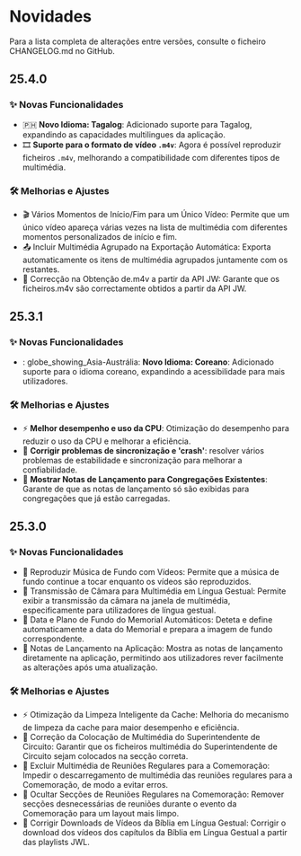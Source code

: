 <!-- markdownlint-disable no-duplicate-heading -->

# Novidades

Para a lista completa de alterações entre versões, consulte o ficheiro CHANGELOG.md no GitHub.

## 25.4.0

### ✨ Novas Funcionalidades

- 🇵🇭 **Novo Idioma: Tagalog**: Adicionado suporte para Tagalog, expandindo as capacidades multilingues da aplicação.
- 🎞 **Suporte para o formato de vídeo `.m4v`**: Agora é possível reproduzir ficheiros `.m4v`, melhorando a compatibilidade com diferentes tipos de multimédia.

### 🛠️ Melhorias e Ajustes

- 🎬 Vários Momentos de Início/Fim para um Único Vídeo: Permite que um único vídeo apareça várias vezes na lista de multimédia com diferentes momentos personalizados de início e fim.
- 📤 Incluir Multimédia Agrupado na Exportação Automática: Exporta automaticamente os itens de multimédia agrupados juntamente com os restantes.
- 📡 Correcção na Obtenção de.m4v a partir da API JW: Garante que os ficheiros.m4v são correctamente obtidos a partir da API JW.

## 25.3.1

### ✨ Novas Funcionalidades

- : globe_showing_Asia-Austrália: **Novo Idioma: Coreano**: Adicionado suporte para o idioma coreano, expandindo a acessibilidade para mais utilizadores.

### 🛠️ Melhorias e Ajustes

- ⚡ **Melhor desempenho e uso da CPU**: Otimização do desempenho para reduzir o uso da CPU e melhorar a eficiência.
- 🔄 **Corrigir problemas de sincronização e 'crash'**: resolver vários problemas de estabilidade e sincronização para melhorar a confiabilidade.
- 📜 **Mostrar Notas de Lançamento para Congregações Existentes**: Garante de que as notas de lançamento só são exibidas para congregações que já estão carregadas.

## 25.3.0

### ✨ Novas Funcionalidades

- 🎵 Reproduzir Música de Fundo com Vídeos: Permite que a música de fundo continue a tocar enquanto os vídeos são reproduzidos.
- 🎥 Transmissão de Câmara para Multimédia em Língua Gestual: Permite exibir a transmissão da câmara na janela de multimédia, especificamente para utilizadores de língua gestual.
- 📅 Data e Plano de Fundo do Memorial Automáticos: Deteta e define automaticamente a data do Memorial e prepara a imagem de fundo correspondente.
- 📜 Notas de Lançamento na Aplicação: Mostra as notas de lançamento diretamente na aplicação, permitindo aos utilizadores rever facilmente as alterações após uma atualização.

### 🛠️ Melhorias e Ajustes

- ⚡ Otimização da Limpeza Inteligente da Cache: Melhoria do mecanismo de limpeza da cache para maior desempenho e eficiência.
- 📂 Correção da Colocação de Multimédia do Superintendente de Circuito: Garantir que os ficheiros multimédia do Superintendente de Circuito sejam colocados na secção correta.
- 📅 Excluir Multimédia de Reuniões Regulares para a Comemoração: Impedir o descarregamento de multimédia das reuniões regulares para a Comemoração, de modo a evitar erros.
- 📅 Ocultar Secções de Reuniões Regulares na Comemoração: Remover secções desnecessárias de reuniões durante o evento da Comemoração para um layout mais limpo.
- 📖 Corrigir Downloads de Vídeos da Bíblia em Língua Gestual: Corrigir o download dos vídeos dos capítulos da Bíblia em Língua Gestual a partir das playlists JWL.
